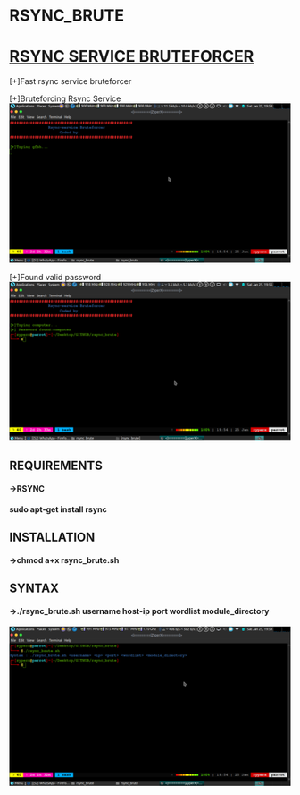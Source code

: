 # <H1>RSYNC_BRUTE<H1>
<H1><U>RSYNC SERVICE BRUTEFORCER</U></H1>

[+]Fast rsync service bruteforcer

[+]Bruteforcing Rsync Service
![Test Image 1](bruting.png)

[+]Found valid password
![Test Image 2](complete.png)

<h2>REQUIREMENTS</H2>
<H4>->RSYNC</H4>
<H4> sudo apt-get install rsync </H4>

<H2>INSTALLATION</H2>
<H4>->chmod a+x rsync_brute.sh</h4>

<H2>SYNTAX</H2>
<H4>->./rsync_brute.sh username host-ip port wordlist module_directory <H4>

![Test Image 3](syn.png)
